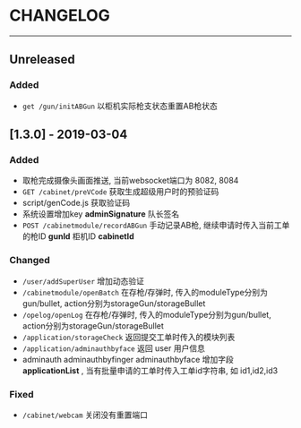 # CHANGELOG
---
## Unreleased
### Added
- `get /gun/initABGun` 以柜机实际枪支状态重置AB枪状态
## [1.3.0] - 2019-03-04
### Added
- 取枪完成摄像头画面推送, 当前websocket端口为 8082, 8084
- `GET /cabinet/preVCode` 获取生成超级用户时的预验证码
- script/genCode.js 获取验证码
- 系统设置增加key __adminSignature__ 队长签名
- `POST /cabinetmodule/recordABGun` 手动记录AB枪, 继续申请时传入当前工单的枪ID __gunId__ 柜机ID __cabinetId__
### Changed
- `/user/addSuperUser` 增加动态验证
- `/cabinetmodule/openBatch` 在存枪/存弹时, 传入的moduleType分别为gun/bullet, action分别为storageGun/storageBullet
- `/opelog/openLog` 在存枪/存弹时, 传入的moduleType分别为gun/bullet, action分别为storageGun/storageBullet
- `/application/storageCheck` 返回提交工单时传入的模块列表
- `/application/adminauthbyface` 返回 user 用户信息
- adminauth adminauthbyfinger adminauthbyface 增加字段 __applicationList__ , 当有批量申请的工单时传入工单id字符串, 如 id1,id2,id3
### Fixed
- `/cabinet/webcam` 关闭没有重置端口